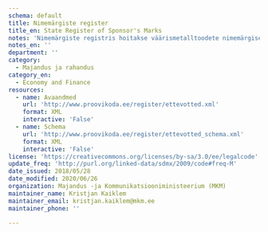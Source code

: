 ```yaml
---
schema: default
title: Nimemärgiste register
title_en: State Register of Sponsor's Marks
notes: 'Nimemärgiste registris hoitakse väärismetalltoodete nimemärgised, mis väljastatakse nende valmistajale või sissevedajale. Avaandmetena on kättesaadavaks tehtud järgmised andmed: ettevõtte andmed, nimemärgise andmed - kujutis, kommentaar, registreerimise kuupäev ja number, olek, kehtivusaeg, lisamise kuupäev.'
notes_en: ''
department: ''
category:
  - Majandus ja rahandus
category_en:
  - Economy and Finance
resources:
  - name: Avaandmed
    url: 'http://www.proovikoda.ee/register/ettevotted.xml'
    format: XML
    interactive: 'False'
  - name: Schema
    url: 'http://www.proovikoda.ee/register/ettevotted_schema.xml'
    format: XML
    interactive: 'False'
license: 'https://creativecommons.org/licenses/by-sa/3.0/ee/legalcode'
update_freq: 'http://purl.org/linked-data/sdmx/2009/code#freq-M'
date_issued: 2018/05/28
date_modified: 2020/06/26
organization: Majandus -ja Kommunikatsiooniministeerium (MKM)
maintainer_name: Kristjan Kaiklem
maintainer_email: kristjan.kaiklem@mkm.ee
maintainer_phone: ''

---
```

